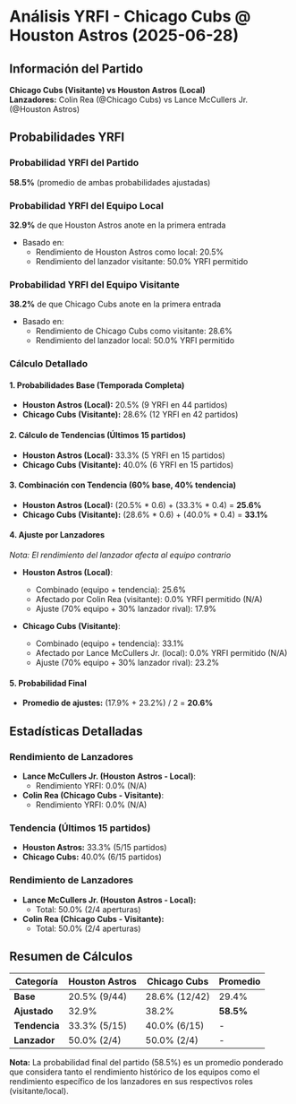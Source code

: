 # Análisis YRFI - Chicago Cubs @ Houston Astros (2025-06-28)

## Información del Partido
**Chicago Cubs (Visitante) vs Houston Astros (Local)**  
**Lanzadores:** Colin Rea (@Chicago Cubs) vs Lance McCullers Jr. (@Houston Astros)

## Probabilidades YRFI

### Probabilidad YRFI del Partido
**58.5%** (promedio de ambas probabilidades ajustadas)

### Probabilidad YRFI del Equipo Local
**32.9%** de que Houston Astros anote en la primera entrada
- Basado en:
  - Rendimiento de Houston Astros como local: 20.5%
  - Rendimiento del lanzador visitante: 50.0% YRFI permitido

### Probabilidad YRFI del Equipo Visitante
**38.2%** de que Chicago Cubs anote en la primera entrada
- Basado en:
  - Rendimiento de Chicago Cubs como visitante: 28.6%
  - Rendimiento del lanzador local: 50.0% YRFI permitido

### Cálculo Detallado

#### 1. Probabilidades Base (Temporada Completa)
- **Houston Astros (Local):** 20.5% (9 YRFI en 44 partidos)
- **Chicago Cubs (Visitante):** 28.6% (12 YRFI en 42 partidos)

#### 2. Cálculo de Tendencias (Últimos 15 partidos)
- **Houston Astros (Local):** 33.3% (5 YRFI en 15 partidos)
- **Chicago Cubs (Visitante):** 40.0% (6 YRFI en 15 partidos)

#### 3. Combinación con Tendencia (60% base, 40% tendencia)
- **Houston Astros (Local):** (20.5% * 0.6) + (33.3% * 0.4) = **25.6%**
- **Chicago Cubs (Visitante):** (28.6% * 0.6) + (40.0% * 0.4) = **33.1%**

#### 4. Ajuste por Lanzadores
*Nota: El rendimiento del lanzador afecta al equipo contrario*

- **Houston Astros (Local)**:
  - Combinado (equipo + tendencia): 25.6%
  - Afectado por Colin Rea (visitante): 0.0% YRFI permitido (N/A)
  - Ajuste (70% equipo + 30% lanzador rival): 17.9%

- **Chicago Cubs (Visitante)**:
  - Combinado (equipo + tendencia): 33.1%
  - Afectado por Lance McCullers Jr. (local): 0.0% YRFI permitido (N/A)
  - Ajuste (70% equipo + 30% lanzador rival): 23.2%

#### 5. Probabilidad Final
- **Promedio de ajustes:** (17.9% + 23.2%) / 2 = **20.6%**

## Estadísticas Detalladas


### Rendimiento de Lanzadores
- **Lance McCullers Jr. (Houston Astros - Local)**:
  - Rendimiento YRFI: 0.0% (N/A)
- **Colin Rea (Chicago Cubs - Visitante)**:
  - Rendimiento YRFI: 0.0% (N/A)
### Tendencia (Últimos 15 partidos)
- **Houston Astros:** 33.3% (5/15 partidos)
- **Chicago Cubs:** 40.0% (6/15 partidos)

### Rendimiento de Lanzadores
- **Lance McCullers Jr. (Houston Astros - Local):**
  - Total: 50.0% (2/4 aperturas)
- **Colin Rea (Chicago Cubs - Visitante):**
  - Total: 50.0% (2/4 aperturas)

## Resumen de Cálculos
| Categoría | Houston Astros       | Chicago Cubs         | Promedio |
|-----------|----------------------|----------------------|----------|
| **Base** | 20.5% (9/44) | 28.6% (12/42) | 29.4% |
| **Ajustado** | 32.9% | 38.2% | **58.5%** |
| **Tendencia** | 33.3% (5/15) | 40.0% (6/15) | - |
| **Lanzador** | 50.0% (2/4) | 50.0% (2/4) | - |

**Nota:** La probabilidad final del partido (58.5%) es un promedio ponderado que considera tanto el rendimiento histórico de los equipos como el rendimiento específico de los lanzadores en sus respectivos roles (visitante/local).